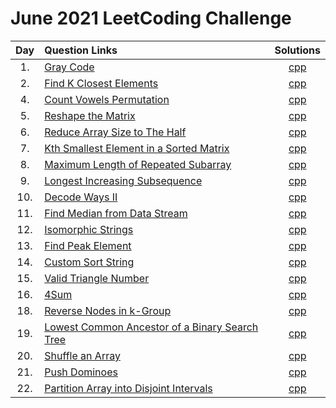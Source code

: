 # June 2021 LeetCoding Challenge

| Day | Question Links                                                                                                                                                    |                                    Solutions                                    |
| :-: | :---------------------------------------------------------------------------------------------------------------------------------------------------------------- | :-----------------------------------------------------------------------------: |
| 1.  | [Gray Code](https://leetcode.com/explore/challenge/card/july-leetcoding-challenge-2021/608/week-1-july-1st-july-7th/3799/)                                        |                         [cpp](./01.%20Gray%20Code.cpp)                          |
| 2.  | [Find K Closest Elements](https://leetcode.com/explore/challenge/card/july-leetcoding-challenge-2021/608/week-1-july-1st-july-7th/3800/)                          |                [cpp](./02.%20Find%20K%20Closest%20Elements.cpp)                 |
| 4.  | [Count Vowels Permutation](https://leetcode.com/explore/challenge/card/july-leetcoding-challenge-2021/608/week-1-july-1st-july-7th/3802/)                         |                 [cpp](./04.%20Count%20Vowels%20Permutation.cpp)                 |
| 5.  | [Reshape the Matrix](https://leetcode.com/explore/challenge/card/july-leetcoding-challenge-2021/608/week-1-july-1st-july-7th/3803/)                               |                    [cpp](./05.%20Reshape%20the%20Matrix.cpp)                    |
| 6.  | [Reduce Array Size to The Half](https://leetcode.com/explore/challenge/card/july-leetcoding-challenge-2021/608/week-1-july-1st-july-7th/3804/)                    |           [cpp](./06.%20Reduce%20Array%20Size%20to%20The%20Half.cpp)            |
| 7.  | [Kth Smallest Element in a Sorted Matrix](https://leetcode.com/explore/challenge/card/july-leetcoding-challenge-2021/608/week-1-july-1st-july-7th/3805/)          |     [cpp](./07.%20Kth%20Smallest%20Element%20in%20a%20Sorted%20Matrix.cpp)      |
| 8.  | [Maximum Length of Repeated Subarray](https://leetcode.com/explore/challenge/card/july-leetcoding-challenge-2021/609/week-2-july-8th-july-14th/3807/)             |         [cpp](./08.%20Maximum%20Length%20of%20Repeated%20Subarray.cpp)          |
| 9.  | [Longest Increasing Subsequence](https://leetcode.com/explore/challenge/card/july-leetcoding-challenge-2021/609/week-2-july-8th-july-14th/3808/)                  |              [cpp](./09.%20Longest%20Increasing%20Subsequence.cpp)              |
| 10. | [Decode Ways II](https://leetcode.com/explore/challenge/card/july-leetcoding-challenge-2021/609/week-2-july-8th-july-14th/3809/)                                  |                      [cpp](./10.%20Decode%20Ways%20II.cpp)                      |
| 11. | [Find Median from Data Stream](https://leetcode.com/explore/challenge/card/july-leetcoding-challenge-2021/609/week-2-july-8th-july-14th/3810/)                    |             [cpp](./11.%20Find%20Median%20from%20Data%20Stream.cpp)             |
| 12. | [Isomorphic Strings](https://leetcode.com/explore/challenge/card/july-leetcoding-challenge-2021/609/week-2-july-8th-july-14th/3811/)                              |                     [cpp](./12.%20Isomorphic%20Strings.cpp)                     |
| 13. | [Find Peak Element](https://leetcode.com/explore/challenge/card/july-leetcoding-challenge-2021/609/week-2-july-8th-july-14th/3812/)                               |                    [cpp](./13.%20Find%20Peak%20Element.cpp)                     |
| 14. | [Custom Sort String](https://leetcode.com/explore/challenge/card/july-leetcoding-challenge-2021/609/week-2-july-8th-july-14th/3813/)                              |                    [cpp](./14.%20Custom%20Sort%20String.cpp)                    |
| 15. | [Valid Triangle Number](https://leetcode.com/explore/challenge/card/july-leetcoding-challenge-2021/610/week-3-july-15th-july-21st/3815/)                          |                  [cpp](./15.%20Valid%20Triangle%20Number.cpp)                   |
| 16. | [4Sum](https://leetcode.com/explore/challenge/card/july-leetcoding-challenge-2021/610/week-3-july-15th-july-21st/3816/)                                           |                             [cpp](./16.%204Sum.cpp)                             |
| 18. | [Reverse Nodes in k-Group](https://leetcode.com/explore/featured/card/july-leetcoding-challenge-2021/610/week-3-july-15th-july-21st/3818/)                        |                [cpp](./18.%20Reverse%20Nodes%20in%20k-Group.cpp)                |
| 19. | [Lowest Common Ancestor of a Binary Search Tree](https://leetcode.com/explore/challenge/card/july-leetcoding-challenge-2021/610/week-3-july-15th-july-21st/3819/) | [cpp](./19.%20Lowest%20Common%20Ancestor%20of%20a%20Binary%20Search%20Tree.cpp) |
| 20. | [Shuffle an Array](https://leetcode.com/explore/challenge/card/july-leetcoding-challenge-2021/610/week-3-july-15th-july-21st/3820/) | [cpp](./20.%20Shuffle%20an%20Array.cpp) |
| 21. | [Push Dominoes](https://leetcode.com/explore/challenge/card/july-leetcoding-challenge-2021/610/week-3-july-15th-july-21st/3821/) | [cpp](./21.%20Push%20Dominoes.cpp) |
| 22. | [Partition Array into Disjoint Intervals](https://leetcode.com/explore/challenge/card/july-leetcoding-challenge-2021/611/week-4-july-22nd-july-28th/3823/) | [cpp](./22.%20Partition%20Array%20into%20Disjoint%20Intervals.cpp) |

